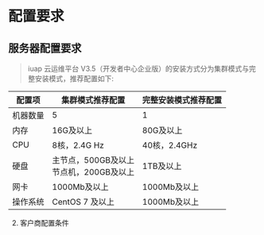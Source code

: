 # 配置要求

## 服务器配置要求
> iuap 云运维平台 V3.5（开发者中心企业版）的安装方式分为集群模式与完整安装模式，推荐配置如下:

配置项 | 集群模式推荐配置 | 完整安装模式推荐配置
---|---|---
机器数量 | 5 | 1
内存 | 16G及以上 | 80G及以上
CPU  | 8核，2.4G Hz|40核，2.4GHz
硬盘 | 主节点，500GB及以上<br/>节点机，200GB及以上|1TB及以上
网卡 | 1000Mb及以上 | 1000Mb及以上
操作系统 | CentOS 7 及以上 | 1000Mb及以上

2. 客户商配置条件